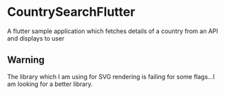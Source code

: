 # CountrySearchFlutter
A flutter sample application which fetches details of a country from an API and displays to user

## Warning
The library which I am using for SVG rendering is failing for some flags...I am looking for a better library.
